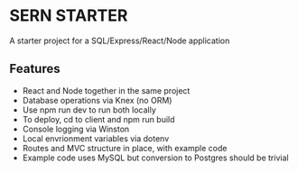 # SERN STARTER
A starter project for a SQL/Express/React/Node application

## Features
- React and Node together in the same project
- Database operations via Knex (no ORM)
- Use npm run dev to run both locally
- To deploy, cd to client and npm run build
- Console logging via Winston
- Local envrionment variables via dotenv
- Routes and MVC structure in place, with example code
- Example code uses MySQL but conversion to Postgres should be trivial

